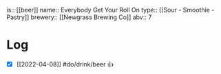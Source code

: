 is:: [[beer]]
name:: Everybody Get Your Roll On
type:: [[Sour - Smoothie - Pastry]]
brewery:: [[Newgrass Brewing Co]]
abv:: 7

# Log
- [x] [[2022-04-08]] #do/drink/beer 👍
